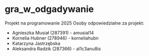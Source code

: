# gra_w_odgadywanie
Projekt na programowanie 2025
Osoby odpowiedzialne za projekt:
- Agnieszka Musiał (287391) - amusial14
- Kornelia Hubner (278946) - korneliahubn
- Katarzyna Jastrzębska
- Aleksandra Radzik  (287366) - al1c3anu8is
